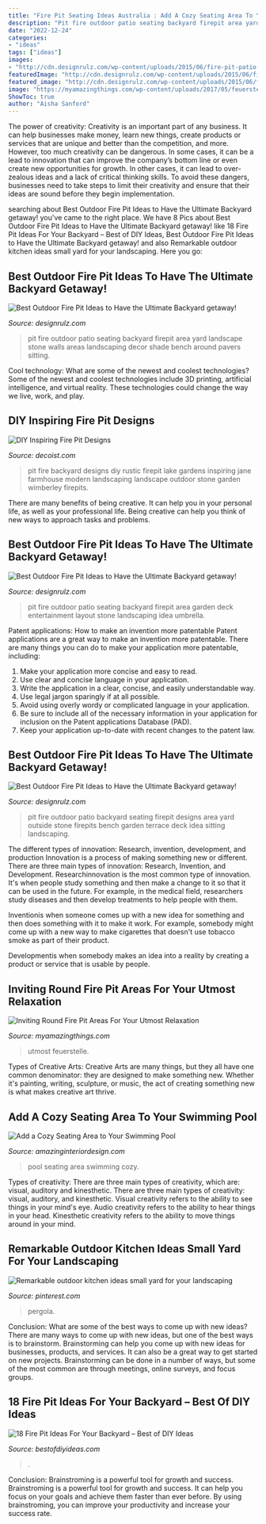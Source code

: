 ```yaml
---
title: "Fire Pit Seating Ideas Australia : Add A Cozy Seating Area To Your Swimming Pool"
description: "Pit fire outdoor patio seating backyard firepit area yard landscape stone walls areas landscaping decor shade bench around pavers sitting"
date: "2022-12-24"
categories:
- "ideas"
tags: ["ideas"]
images:
- "http://cdn.designrulz.com/wp-content/uploads/2015/06/fire-pit-patio-Design-Ideas-8.jpg"
featuredImage: "http://cdn.designrulz.com/wp-content/uploads/2015/06/fire-pit-patio-Design-Ideas-8.jpg"
featured_image: "http://cdn.designrulz.com/wp-content/uploads/2015/06/fire-pit-patio-Design-Ideas-8.jpg"
image: "https://myamazingthings.com/wp-content/uploads/2017/05/feuerstelle-bauen-steine22-feuerstelle-designs-im-garten-den-patio-bereich-gemtlich-gestalten-1024x767.jpg"
ShowToc: true
author: "Aisha Sanford"
---
```



The power of creativity:
Creativity is an important part of any business. It can help businesses make money, learn new things, create products or services that are unique and better than the competition, and more. However, too much creativity can be dangerous. In some cases, it can be a lead to innovation that can improve the company’s bottom line or even create new opportunities for growth. In other cases, it can lead to over-zealous ideas and a lack of critical thinking skills. To avoid these dangers, businesses need to take steps to limit their creativity and ensure that their ideas are sound before they begin implementation.

	

		
searching about Best Outdoor Fire Pit Ideas to Have the Ultimate Backyard getaway! you've came to the right place. We have 8 Pics about Best Outdoor Fire Pit Ideas to Have the Ultimate Backyard getaway! like 18 Fire Pit Ideas For Your Backyard – Best of DIY Ideas, Best Outdoor Fire Pit Ideas to Have the Ultimate Backyard getaway! and also Remarkable outdoor kitchen ideas small yard for your landscaping. Here you go:
		
    
## Best Outdoor Fire Pit Ideas To Have The Ultimate Backyard Getaway!

<img loading=lazy src="http://cdn.designrulz.com/wp-content/uploads/2015/06/fire-pit-patio-Design-Ideas-10.jpg" onerror="this.onerror=null;this.src='https://tse3.mm.bing.net/th?id=OIP.D4vLB-tLEiJ4kb3vsBY9wwHaJ4&amp;pid=15.1';" alt="Best Outdoor Fire Pit Ideas to Have the Ultimate Backyard getaway!">

_Source: designrulz.com_

>pit fire outdoor patio seating backyard firepit area yard landscape stone walls areas landscaping decor shade bench around pavers sitting. 

	

Cool technology: What are some of the newest and coolest technologies?
Some of the newest and coolest technologies include 3D printing, artificial intelligence, and virtual reality. These technologies could change the way we live, work, and play.

    
## DIY Inspiring Fire Pit Designs

<img loading=lazy src="http://cdn.decoist.com/wp-content/uploads/2013/01/rustic-lake-house-with-backyard-firepit.jpg" onerror="this.onerror=null;this.src='https://tse2.mm.bing.net/th?id=OIP.sr0VPw_Uh2e7egUe9XDwggHaLD&amp;pid=15.1';" alt="DIY Inspiring Fire Pit Designs">

_Source: decoist.com_

>pit fire backyard designs diy rustic firepit lake gardens inspiring jane farmhouse modern landscaping landscape outdoor stone garden wimberley firepits. 

	

There are many benefits of being creative. It can help you in your personal life, as well as your professional life. Being creative can help you think of new ways to approach tasks and problems.

    
## Best Outdoor Fire Pit Ideas To Have The Ultimate Backyard Getaway!

<img loading=lazy src="http://cdn.designrulz.com/wp-content/uploads/2015/06/fire-pit-patio-Design-Ideas-1.jpg" onerror="this.onerror=null;this.src='https://tse1.mm.bing.net/th?id=OIP.fwlqTB_nr5J2pMvyc7GvyAHaE7&amp;pid=15.1';" alt="Best Outdoor Fire Pit Ideas to Have the Ultimate Backyard getaway!">

_Source: designrulz.com_

>pit fire outdoor patio seating backyard firepit area garden deck entertainment layout stone landscaping idea umbrella. 

	

Patent applications: How to make an invention more patentable
Patent applications are a great way to make an invention more patentable. There are many things you can do to make your application more patentable, including: 
1. Make your application more concise and easy to read.
2. Use clear and concise language in your application. 
3. Write the application in a clear, concise, and easily understandable way. 
4. Use legal jargon sparingly if at all possible. 
5. Avoid using overly wordy or complicated language in your application. 
6. Be sure to include all of the necessary information in your application for inclusion on the Patent applications Database (PAD). 
7. Keep your application up-to-date with recent changes to the patent law.

    
## Best Outdoor Fire Pit Ideas To Have The Ultimate Backyard Getaway!

<img loading=lazy src="http://cdn.designrulz.com/wp-content/uploads/2015/06/fire-pit-patio-Design-Ideas-8.jpg" onerror="this.onerror=null;this.src='https://tse3.mm.bing.net/th?id=OIP.FaT-ISCs_MbA2adgUZpB-wHaJ4&amp;pid=15.1';" alt="Best Outdoor Fire Pit Ideas to Have the Ultimate Backyard getaway!">

_Source: designrulz.com_

>pit fire outdoor patio backyard seating firepit designs area yard outside stone firepits bench garden terrace deck idea sitting landscaping. 

	

The different types of innovation: Research, invention, development, and production
Innovation is a process of making something new or different. There are three main types of innovation: Research, Invention, and Development.
Researchinnovation is the most common type of innovation. It's when people study something and then make a change to it so that it can be used in the future. For example, in the medical field, researchers study diseases and then develop treatments to help people with them.

Inventionis when someone comes up with a new idea for something and then does something with it to make it work. For example, somebody might come up with a new way to make cigarettes that doesn't use tobacco smoke as part of their product. 

Developmentis when somebody makes an idea into a reality by creating a product or service that is usable by people.

    
## Inviting Round Fire Pit Areas For Your Utmost Relaxation

<img loading=lazy src="https://myamazingthings.com/wp-content/uploads/2017/05/feuerstelle-bauen-steine22-feuerstelle-designs-im-garten-den-patio-bereich-gemtlich-gestalten-1024x767.jpg" onerror="this.onerror=null;this.src='https://tse3.mm.bing.net/th?id=OIP.Mjo0OpjC9Tw5USalI3ZRdwHaFj&amp;pid=15.1';" alt="Inviting Round Fire Pit Areas For Your Utmost Relaxation">

_Source: myamazingthings.com_

>utmost feuerstelle. 

	

Types of Creative Arts:
Creative Arts are many things, but they all have one common denominator: they are designed to make something new. Whether it's painting, writing, sculpture, or music, the act of creating something new is what makes creative art thrive.

    
## Add A Cozy Seating Area To Your Swimming Pool

<img loading=lazy src="http://www.amazinginteriordesign.com/wp-content/uploads/2016/08/add-a-cozy-seating-area-to-your-swimming-pool-fi.jpg" onerror="this.onerror=null;this.src='https://tse2.mm.bing.net/th?id=OIP.690af-y7PtME59zFq0hUIQHaGG&amp;pid=15.1';" alt="Add a Cozy Seating Area to Your Swimming Pool">

_Source: amazinginteriordesign.com_

>pool seating area swimming cozy. 

	

Types of creativity: There are three main types of creativity, which are: visual, auditory and kinesthetic.
There are three main types of creativity: visual, auditory, and kinesthetic. Visual creativity refers to the ability to see things in your mind's eye. Audio creativity refers to the ability to hear things in your head. Kinesthetic creativity refers to the ability to move things around in your mind.

    
## Remarkable Outdoor Kitchen Ideas Small Yard For Your Landscaping

<img loading=lazy src="https://i.pinimg.com/736x/ea/c9/d8/eac9d8bb8fed8368d5d8d4c4c206c39e.jpg" onerror="this.onerror=null;this.src='https://tse3.mm.bing.net/th?id=OIP.tgdFqh_D_UUGrVIkChBinwHaJQ&amp;pid=15.1';" alt="Remarkable outdoor kitchen ideas small yard for your landscaping">

_Source: pinterest.com_

>pergola. 

	

Conclusion: What are some of the best ways to come up with new ideas?
There are many ways to come up with new ideas, but one of the best ways is to brainstorm. Brainstorming can help you come up with new ideas for businesses, products, and services. It can also be a great way to get started on new projects. Brainstorming can be done in a number of ways, but some of the most common are through meetings, online surveys, and focus groups.

    
## 18 Fire Pit Ideas For Your Backyard – Best Of DIY Ideas

<img loading=lazy src="https://bestofdiyideas.com/wp-content/uploads/2016/09/fire-pit-decoration-for-your-backyard.jpg" onerror="this.onerror=null;this.src='https://tse1.mm.bing.net/th?id=OIP.zakKILpxQJ30i3AGjbtcDwHaJ4&amp;pid=15.1';" alt="18 Fire Pit Ideas For Your Backyard – Best of DIY Ideas">

_Source: bestofdiyideas.com_

>. 

	

Conclusion: Brainstroming is a powerful tool for growth and success.
Brainstroming is a powerful tool for growth and success. It can help you focus on your goals and achieve them faster than ever before. By using brainstroming, you can improve your productivity and increase your success rate.

